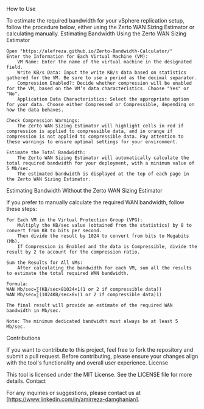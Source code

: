 How to Use

To estimate the required bandwidth for your vSphere replication setup, follow the procedure below, either using the Zerto WAN Sizing Estimator or calculating manually.
Estimating Bandwidth Using the Zerto WAN Sizing Estimator

    Open "https://alefreza.github.io/Zerto-Bandwidth-Calculator/"  
    Enter the Information for Each Virtual Machine (VM):
        VM Name: Enter the name of the virtual machine in the designated field.
        Write KB/s Data: Input the write KB/s data based on statistics gathered for the VM. Be sure to use a period as the decimal separator.
        Compression Enabled?: Decide whether compression will be enabled for the VM, based on the VM’s data characteristics. Choose "Yes" or "No".
        Application Data Characteristics: Select the appropriate option for your data. Choose either Compressed or Compressible, depending on how the data behaves.

    Check Compression Warnings:
        The Zerto WAN Sizing Estimator will highlight cells in red if compression is applied to compressible data, and in orange if compression is not applied to compressible data. Pay attention to these warnings to ensure optimal settings for your environment.

    Estimate the Total Bandwidth:
        The Zerto WAN Sizing Estimator will automatically calculate the total required bandwidth for your deployment, with a minimum value of 5 Mb/sec.
        The estimated bandwidth is displayed at the top of each page in the Zerto WAN Sizing Estimator.

Estimating Bandwidth Without the Zerto WAN Sizing Estimator

If you prefer to manually calculate the required WAN bandwidth, follow these steps:

    For Each VM in the Virtual Protection Group (VPG):
        Multiply the KB/sec value (obtained from the statistics) by 8 to convert from KB to bits per second.
        Then divide the result by 1024 to convert from bits to Megabits (Mb).
        If Compression is Enabled and the data is Compressible, divide the result by 2 to account for the compression ratio.

    Sum the Results for All VMs:
        After calculating the bandwidth for each VM, sum all the results to estimate the total required WAN bandwidth.

    Formula:
    WAN Mb/sec=∑(KB/sec×81024×1(1 or 2 if compressible data))
    WAN Mb/sec=∑(1024KB/sec×8​×(1 or 2 if compressible data)1​)

    The final result will provide an estimate of the required WAN bandwidth in Mb/sec.

    Note: The minimum dedicated bandwidth must always be at least 5 Mb/sec.

Contributions

If you want to contribute to this project, feel free to fork the repository and submit a pull request. Before contributing, please ensure your changes align with the tool's functionality and overall user experience. License

This tool is licensed under the MIT License. See the LICENSE file for more details. Contact

For any inquiries or suggestions, please contact us at [https://www.linkedin.com/in/amirreza-damghanian].
